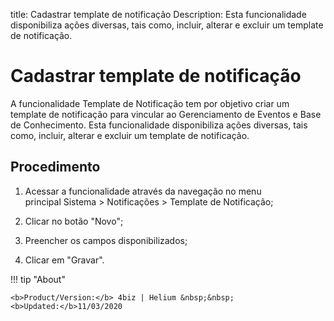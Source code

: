 title: Cadastrar template de notificação
Description: Esta funcionalidade disponibiliza ações diversas, tais como, incluir, alterar e excluir um template de notificação.

# Cadastrar template de notificação

A funcionalidade Template de Notificação tem por objetivo criar um template de notificação para vincular ao Gerenciamento de Eventos e Base de Conhecimento.
Esta funcionalidade disponibiliza ações diversas, tais como, incluir, alterar e excluir um template de notificação.

Procedimento
------------

1.  Acessar a funcionalidade através da navegação no menu principal Sistema \>
    Notificações \> Template de Notificação;

2.  Clicar no botão "Novo";

3.  Preencher os campos disponibilizados;

4.  Clicar em "Gravar".

!!! tip "About"

    <b>Product/Version:</b> 4biz | Helium &nbsp;&nbsp;
    <b>Updated:</b>11/03/2020
